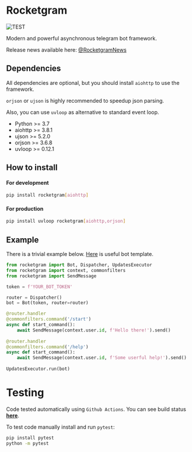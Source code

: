 # Rocketgram

![TEST](https:/rosetech786/github.com//rocketgram/workflows/TEST/badge.svg)

Modern and powerful asynchronous telegram bot framework.

Release news available here: [@RocketgramNews](https://t.me/RocketgramNews)

## Dependencies

All dependencies are optional, but you should install `aiohttp` to use the framework.

`orjson` or `ujson` is highly recommended to speedup json parsing.

Also, you can use `uvloop` as alternative to standard event loop.

* Python >= 3.7
* aiohttp >= 3.8.1
* ujson >= 5.2.0
* orjson >= 3.6.8
* uvloop >= 0.12.1

## How to install

#### For development

```bash
pip install rocketgram[aiohttp]
```

#### For production

```bash
pip install uvloop rocketgram[aiohttp,orjson]
```

## Example

There is a trivial example below.
[Here](https://github.com/vd2org/rocketgram-template) is useful bot template.

```python
from rocketgram import Bot, Dispatcher, UpdatesExecutor
from rocketgram import context, commonfilters
from rocketgram import SendMessage

token = f'YOUR_BOT_TOKEN'

router = Dispatcher()
bot = Bot(token, router=router)

@router.handler
@commonfilters.command('/start')
async def start_command():
    await SendMessage(context.user.id, f'Hello there!').send()
    
@router.handler
@commonfilters.command('/help')
async def start_command():
    await SendMessage(context.user.id, f'Some userful help!').send()
    
UpdatesExecutor.run(bot)
```

# Testing

Code tested automatically using `Github Actions`. 
You can see build status **[here](https://github.com/rocketgram/rocketgram/actions)**.

To test code manually install and run `pytest`:

```bash
pip install pytest
python -m pytest
```
